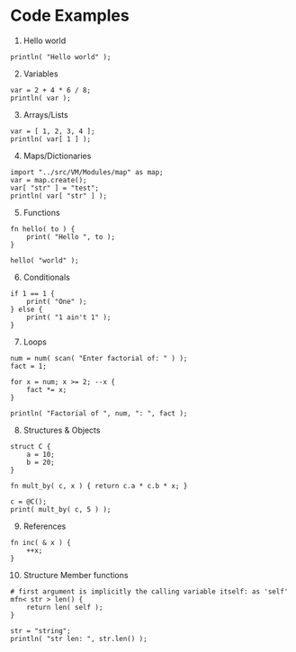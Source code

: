# Code Examples

1. Hello world

```
println( "Hello world" );
```

2. Variables

```
var = 2 + 4 * 6 / 8;
println( var );
```

3. Arrays/Lists

```
var = [ 1, 2, 3, 4 ];
println( var[ 1 ] );
```

4. Maps/Dictionaries

```
import "../src/VM/Modules/map" as map;
var = map.create();
var[ "str" ] = "test";
println( var[ "str" ] );
```

5. Functions

```
fn hello( to ) {
	print( "Hello ", to );
}

hello( "world" );
```

6. Conditionals

```
if 1 == 1 {
	print( "One" );
} else {
	print( "1 ain't 1" );
}
```

7. Loops

```
num = num( scan( "Enter factorial of: " ) );
fact = 1;

for x = num; x >= 2; --x {
	fact *= x;
}

println( "Factorial of ", num, ": ", fact );
```

8. Structures & Objects

```
struct C {
	a = 10;
	b = 20;
}

fn mult_by( c, x ) { return c.a * c.b * x; }

c = @C();
print( mult_by( c, 5 ) );
```

9. References

```
fn inc( & x ) {
	++x;
}
```

10. Structure Member functions

```
# first argument is implicitly the calling variable itself: as 'self'
mfn< str > len() {
	return len( self );
}

str = "string";
println( "str len: ", str.len() );
```